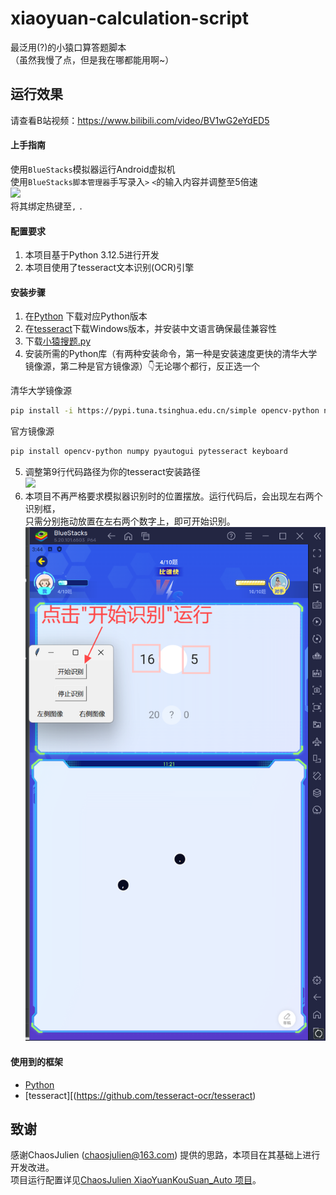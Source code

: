 # xiaoyuan-calculation-script

最泛用(?)的小猿口算答题脚本  
（虽然我慢了点，但是我在哪都能用啊~）

## 运行效果

请查看B站视频：https://www.bilibili.com/video/BV1wG2eYdED5

#### 上手指南

使用`BlueStacks`模拟器运行Android虚拟机 </br>
使用`BlueStacks脚本管理器`手写录入`>` `<`的输入内容并调整至5倍速 </br>
![](https://github.com/ChaosJulien/XiaoYuanKouSuan_Auto/blob/main/image/example2.png) </br>
将其绑定热键至`,` `.`

#### 配置要求

1. 本项目基于Python 3.12.5进行开发
2. 本项目使用了tesseract文本识别(OCR)引擎

#### **安装步骤**

1. 在[Python](https://www.python.org/) 下载对应Python版本
2. 在[tesseract](https://github.com/tesseract-ocr/tesseract)下载Windows版本，并安装中文语言确保最佳兼容性
3. 下载[小猿搜题.py](https://github.com/ChaosJulien/XiaoYuanKouSuan_Auto/blob/main/%E5%B0%8F%E7%8C%BF%E6%90%9C%E9%A2%98.py)
4. 安装所需的Python库（有两种安装命令，第一种是安装速度更快的清华大学镜像源，第二种是官方镜像源）👇无论哪个都行，反正选一个

清华大学镜像源
```bash
pip install -i https://pypi.tuna.tsinghua.edu.cn/simple opencv-python numpy pyautogui pytesseract keyboard
```
官方镜像源
```bash
pip install opencv-python numpy pyautogui pytesseract keyboard
```
5. 调整第9行代码路径为你的tesseract安装路径</br>
![](https://github.com/ChaosJulien/XiaoYuanKouSuan_Auto/blob/main/image/example3.png)
6. 本项目不再严格要求模拟器识别时的位置摆放。运行代码后，会出现左右两个识别框，  
只需分别拖动放置在左右两个数字上，即可开始识别。 </br>
![](https://github.com/FunekoZ/xiaoyuan-calculation-script/blob/main/exp.png)


#### 使用到的框架

- [Python](https://www.python.org/)
- [tesseract][(https://github.com/tesseract-ocr/tesseract)

## 致谢

感谢ChaosJulien (chaosjulien@163.com) 提供的思路，本项目在其基础上进行开发改进。  
项目运行配置详见[ChaosJulien XiaoYuanKouSuan_Auto 项目](https://github.com/ChaosJulien/XiaoYuanKouSuan_Auto)。
